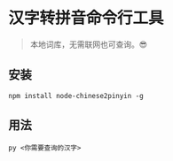 # 汉字转拼音命令行工具
> 本地词库，无需联网也可查询。:sunglasses:

## 安装

    npm install node-chinese2pinyin -g

## 用法

    py <你需要查询的汉字>